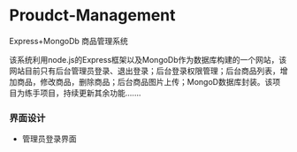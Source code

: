 # Proudct-Management
Express+MongoDb 商品管理系统

该系统利用node.js的Express框架以及MongoDb作为数据库构建的一个网站，该网站目前只有后台管理员登录、退出登录；后台登录权限管理；后台商品列表，增加商品，修改商品，删除商品；后台商品图片上传；MongoD数据库封装。该项目为练手项目，持续更新其余功能.......

### 界面设计
- 管理员登录界面
  
